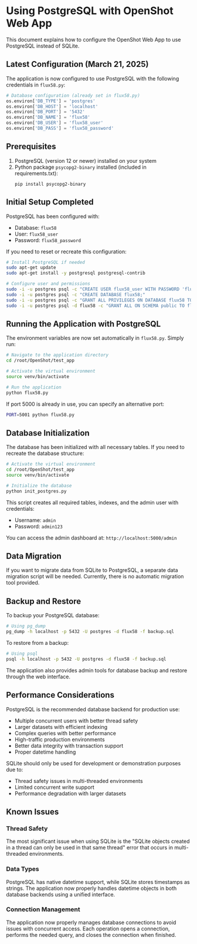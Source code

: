 # Using PostgreSQL with OpenShot Web App

This document explains how to configure the OpenShot Web App to use PostgreSQL instead of SQLite.

## Latest Configuration (March 21, 2025)

The application is now configured to use PostgreSQL with the following credentials in `flux58.py`:

```python
# Database configuration (already set in flux58.py)
os.environ['DB_TYPE'] = 'postgres'
os.environ['DB_HOST'] = 'localhost'
os.environ['DB_PORT'] = '5432'
os.environ['DB_NAME'] = 'flux58'
os.environ['DB_USER'] = 'flux58_user'
os.environ['DB_PASS'] = 'flux58_password'
```

## Prerequisites

1. PostgreSQL (version 12 or newer) installed on your system
2. Python package `psycopg2-binary` installed (included in requirements.txt):
   ```
   pip install psycopg2-binary
   ```

## Initial Setup Completed

PostgreSQL has been configured with:
- Database: `flux58`
- User: `flux58_user` 
- Password: `flux58_password`

If you need to reset or recreate this configuration:

```bash
# Install PostgreSQL if needed
sudo apt-get update
sudo apt-get install -y postgresql postgresql-contrib

# Configure user and permissions
sudo -i -u postgres psql -c "CREATE USER flux58_user WITH PASSWORD 'flux58_password' CREATEDB;"
sudo -i -u postgres psql -c "CREATE DATABASE flux58;"
sudo -i -u postgres psql -c "GRANT ALL PRIVILEGES ON DATABASE flux58 TO flux58_user;"
sudo -i -u postgres psql -d flux58 -c "GRANT ALL ON SCHEMA public TO flux58_user;"
```

## Running the Application with PostgreSQL

The environment variables are now set automatically in `flux58.py`. Simply run:

```bash
# Navigate to the application directory
cd /root/OpenShot/test_app

# Activate the virtual environment
source venv/bin/activate

# Run the application
python flux58.py
```

If port 5000 is already in use, you can specify an alternative port:

```bash
PORT=5001 python flux58.py
```

## Database Initialization

The database has been initialized with all necessary tables. If you need to recreate the database structure:

```bash
# Activate the virtual environment
cd /root/OpenShot/test_app
source venv/bin/activate

# Initialize the database
python init_postgres.py
```

This script creates all required tables, indexes, and the admin user with credentials:
- Username: `admin`
- Password: `admin123`

You can access the admin dashboard at: `http://localhost:5000/admin`

## Data Migration

If you want to migrate data from SQLite to PostgreSQL, a separate data migration script will be needed. Currently, there is no automatic migration tool provided.

## Backup and Restore

To backup your PostgreSQL database:

```bash
# Using pg_dump
pg_dump -h localhost -p 5432 -U postgres -d flux58 -f backup.sql
```

To restore from a backup:

```bash
# Using psql
psql -h localhost -p 5432 -U postgres -d flux58 -f backup.sql
```

The application also provides admin tools for database backup and restore through the web interface.

## Performance Considerations

PostgreSQL is the recommended database backend for production use:
- Multiple concurrent users with better thread safety
- Larger datasets with efficient indexing
- Complex queries with better performance
- High-traffic production environments
- Better data integrity with transaction support
- Proper datetime handling

SQLite should only be used for development or demonstration purposes due to:
- Thread safety issues in multi-threaded environments
- Limited concurrent write support
- Performance degradation with larger datasets

## Known Issues

### Thread Safety
The most significant issue when using SQLite is the "SQLite objects created in a thread can only be used in that same thread" error that occurs in multi-threaded environments.

### Data Types
PostgreSQL has native datetime support, while SQLite stores timestamps as strings. The application now properly handles datetime objects in both database backends using a unified interface.

### Connection Management
The application now properly manages database connections to avoid issues with concurrent access. Each operation opens a connection, performs the needed query, and closes the connection when finished.
